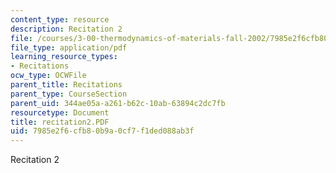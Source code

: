 ```yaml
---
content_type: resource
description: Recitation 2
file: /courses/3-00-thermodynamics-of-materials-fall-2002/7985e2f6cfb80b9a0cf7f1ded088ab3f_recitation2.PDF
file_type: application/pdf
learning_resource_types:
- Recitations
ocw_type: OCWFile
parent_title: Recitations
parent_type: CourseSection
parent_uid: 344ae05a-a261-b62c-10ab-63894c2dc7fb
resourcetype: Document
title: recitation2.PDF
uid: 7985e2f6-cfb8-0b9a-0cf7-f1ded088ab3f
---
```

Recitation 2

